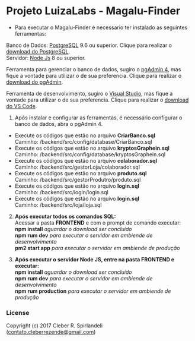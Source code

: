 # Projeto LuizaLabs - Magalu-Finder

- Para executar o Magalu-Finder é necessario ter instalado as seguintes ferramentas: <br />

Banco de Dados: [PostgreSQL] 9.6 ou superior. Clique para realizar o [download do PostgreSQL]. <br />
Servidor: [Node Js] 8 ou superior. <br />

Ferramenta para gerenciar o banco de dados, sugiro o [pgAdmin 4], mas fique a vontade para utilizar o de sua preferencia. Clique para realizar o [download do pgAdmin]. <br />

Ferramenta de desenvolvimento, sugiro o [Visual Studio], mas fique a vontade para utilizar o de sua preferencia. Clique para realizar o [download do VS Code]. <br />

1. Após instalar e configurar as ferramentas, é necessário configurar o banco de dados, abra o pgAdmin 4. <br />
+ Execute os códigos que estão no arquivo **CriarBanco.sql** <br />
Caminho: /backend/src/config/database/CriarBanco.sql <br />
+ Execute os códigos que estão no arquivo **kryptosGraphein.sql** <br />
Caminho: /backend/src/config/database/kryptosGraphein.sql <br />
+ Execute os códigos que estão no arquivo **colaborador.sql** <br />
Caminho: /backend/src/gestorLoja/colaborador.sql <br />
+ Execute os códigos que estão no arquivo **produto.sql** <br />
Caminho: /backend/src/gestorProdutro/produto.sql <br />
+ Execute os códigos que estão no arquivo **login.sql** <br />
Caminho: /backend/src/login/login.sql <br />
+ Execute os códigos que estão no arquivo **login.sql** <br />
Caminho: /backend/src/loja/loja.sql <br />

2. **Após executar todos os comandos SQL:** <br />
Acessar a pasta **FRONTEND** e com o prompt de comando executar: <br />
**npm install** _aguardar o download ser concluído_ <br />
**npm rum dev** _para executar o servidor em ambiende de desenvolvimento_ <br />
**pm2 start app** _para executar o servidor em ambiende de produção_ <br />


3. **Após executar o servidor Node JS, entre na pasta FRONTEND e executar:** <br />
**npm install** _aguardar o download ser concluído_ <br />
**npm rum dev** _para executar o servidor em ambiende de desenvolvimento_ <br />
**npm rum production** _para executar o servidor em ambiende de produção_ <br />

### License
Copyright (c) 2017 Cleber R. Spirlandeli (contato.cleberrezende@gmail.com)

[PostgreSQL]: https://www.postgresql.org/
[download do PostgreSQL]: https://www.enterprisedb.com/downloads/postgres-postgresql-downloads#windows

[Node Js]: https://nodejs.org/en/

[pgAdmin 4]: https://www.pgadmin.org/
[download do pgAdmin]: https://www.pgadmin.org/download/

[Visual Studio]: https://code.visualstudio.com/
[download do VS Code]: https://code.visualstudio.com/Download
